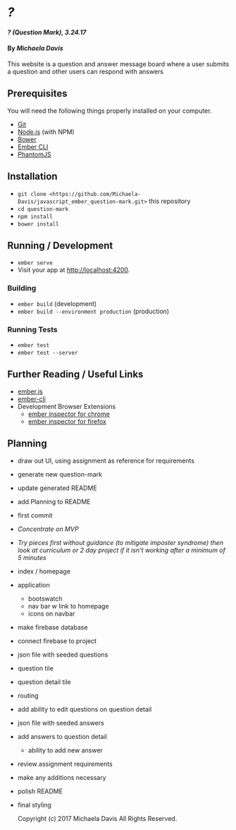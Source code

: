 # _?_

#### _? (Question Mark), 3.24.17_

#### By _**Michaela Davis**_

This website is a question and answer message board where a user submits a question and other users can respond with answers

## Prerequisites

You will need the following things properly installed on your computer.

* [Git](https://git-scm.com/)
* [Node.js](https://nodejs.org/) (with NPM)
* [Bower](https://bower.io/)
* [Ember CLI](https://ember-cli.com/)
* [PhantomJS](http://phantomjs.org/)

## Installation

* `git clone <https://github.com/Michaela-Davis/javascript_ember_question-mark.git>` this repository
* `cd question-mark`
* `npm install`
* `bower install`

## Running / Development

* `ember serve`
* Visit your app at [http://localhost:4200](http://localhost:4200).

### Building

* `ember build` (development)
* `ember build --environment production` (production)

### Running Tests

* `ember test`
* `ember test --server`
## Further Reading / Useful Links

* [ember.js](http://emberjs.com/)
* [ember-cli](https://ember-cli.com/)
* Development Browser Extensions
  * [ember inspector for chrome](https://chrome.google.com/webstore/detail/ember-inspector/bmdblncegkenkacieihfhpjfppoconhi)
  * [ember inspector for firefox](https://addons.mozilla.org/en-US/firefox/addon/ember-inspector/)

## Planning
* draw out UI, using assignment as reference for requirements
* generate new question-mark
* update generated README
* add Planning to README
* first commit

* _Concentrate on MVP_
* _Try pieces first without guidance (to mitigate imposter syndrome) then look at curriculum or 2 day project if it isn't working after a minimum of 5 minutes_

* index / homepage
* application
  * bootswatch
  * nav bar w link to homepage
  * icons on navbar
* make firebase database
* connect firebase to project
* json file with seeded questions
* question tile
* question detail tile
* routing
* add ability to edit questions on question detail
* json file with seeded answers
* add answers to question detail
  * ability to add new answer
* review assignment requirements
* make any additions necessary
* polish README
* final styling

  Copyright (c) 2017 Michaela Davis All Rights Reserved.
